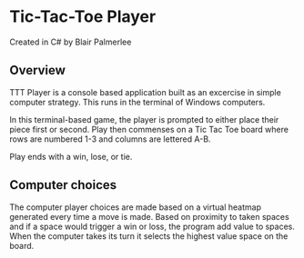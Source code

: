 # Tic-Tac-Toe Player

Created in C# by Blair Palmerlee

## Overview

TTT Player is a console based application built as an excercise in simple computer strategy. This runs in the terminal of Windows computers. 

In this terminal-based game, the player is prompted to either place their piece first or second. Play then commenses on a Tic Tac Toe board where rows are numbered 1-3 and columns are lettered A-B.

Play ends with a win, lose, or tie. 

## Computer choices

The computer player choices are made based on a virtual heatmap generated every time a move is made. Based on proximity to taken spaces and if a space would trigger a win or loss, the program add value to spaces. When the computer takes its turn it selects the highest value space on the board.
